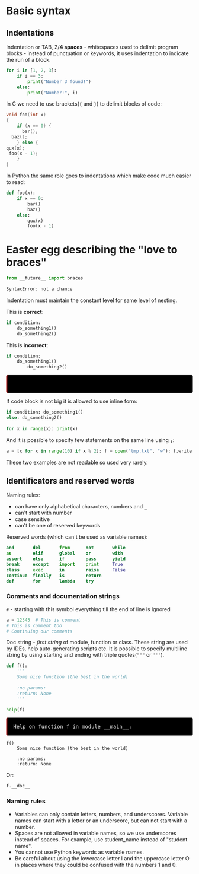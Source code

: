 # Basic syntax

## Indentations

Indentation or TAB, 2/**4 spaces** - whitespaces used to delimit program blocks - instead of punctuation or keywords, it uses indentation to indicate the run of a block.
```python
for i in [1, 2, 3]:
    if i == 3:
        print("Number 3 found!")
    else:
        print("Number:", i)
```

In C we need to use brackets(`{` and `}`) to delimit blocks of code:
```c
void foo(int x)
{
    if (x == 0) {
      bar();
  baz();
    } else {
qux(x);
 foo(x - 1);
    }
}
```

In Python the same role goes to indentations which make code much easier to read:
```python
def foo(x):
    if x == 0:
        bar()
        baz()
    else:
        qux(x)
        foo(x - 1)

```

# Easter egg describing the "love to braces"

```py
from __future__ import braces
```

```sh
SyntaxError: not a chance
```

Indentation must maintain the constant level for same level of nesting.

This is **correct**:

```python
if condition:
    do_something1()
    do_something2()
```
   
This is **incorrect**:

```python
if condition:
    do_something1()
        do_something2()
```
<div><span style="display:block; white-space: pre-wrap; padding:16px; background-color: #000; color: #e2e2e2; font-family: Hack, Consolas, Menlo, Mono, monospace; border-left: .25em solid #bc0000; border-radius: 4px;">        </span></div>

If code block is not big it is allowed to use inline form:

```python
if condition: do_something1()
else: do_something2()
    
for x in range(x): print(x)
```

And it is possible to specify few statements on the same line using `;`:

```python
a = [x for x in range(10) if x % 2]; f = open("tmp.txt", "w"); f.write(a); f.close()
```

These two examples are not readable so used very rarely.

## Identificators and reserved words

Naming rules:
* can have only alphabetical characters, numbers and `_`
* can't start with number
* case sensitive
* can't be one of reserved keywords

Reserved words (which can't be used as variable names):

```py
and       del       from      not       while    
as        elif      global    or        with     
assert    else      if        pass      yield    
break     except    import    print     True          
class     exec      in        raise     False         
continue  finally   is        return             
def       for       lambda    try
```



### Comments and documentation strings

`#` - starting with this symbol everything till the end of line is ignored


```python
a = 12345  # This is comment
# This is comment too 
# Continuing our comments 
```

Doc string - *first string* of module, function or class. These string are used by IDEs, help auto-generating scripts etc. It is possible to specify multiline string by using starting and ending with triple quotes(`"""` or `'''`).


```python
def f():
    '''
    Some nice function (the best in the world)
    
    :no params:
    :return: None
    '''

help(f)
```

<div><span style="display:block; white-space: pre-wrap; padding:16px; background-color: #000; color: #e2e2e2; font-family: Hack, Consolas, Menlo, Mono, monospace; border-left: .25em solid #bc0000; border-radius: 4px;">Help on function f in module __main__:</span></div>
    
    f()
        Some nice function (the best in the world)
        
        :no params:
        :return: None
    


Or:


```python
f.__doc__
```

### Naming rules

* Variables can only contain letters, numbers, and underscores. Variable names can start with a letter or an underscore, but can not start with a number.
* Spaces are not allowed in variable names, so we use underscores instead of spaces. For example, use student_name instead of "student name".
* You cannot use Python keywords as variable names.
* Be careful about using the lowercase letter l and the uppercase letter O in places where they could be confused with the numbers 1 and 0.